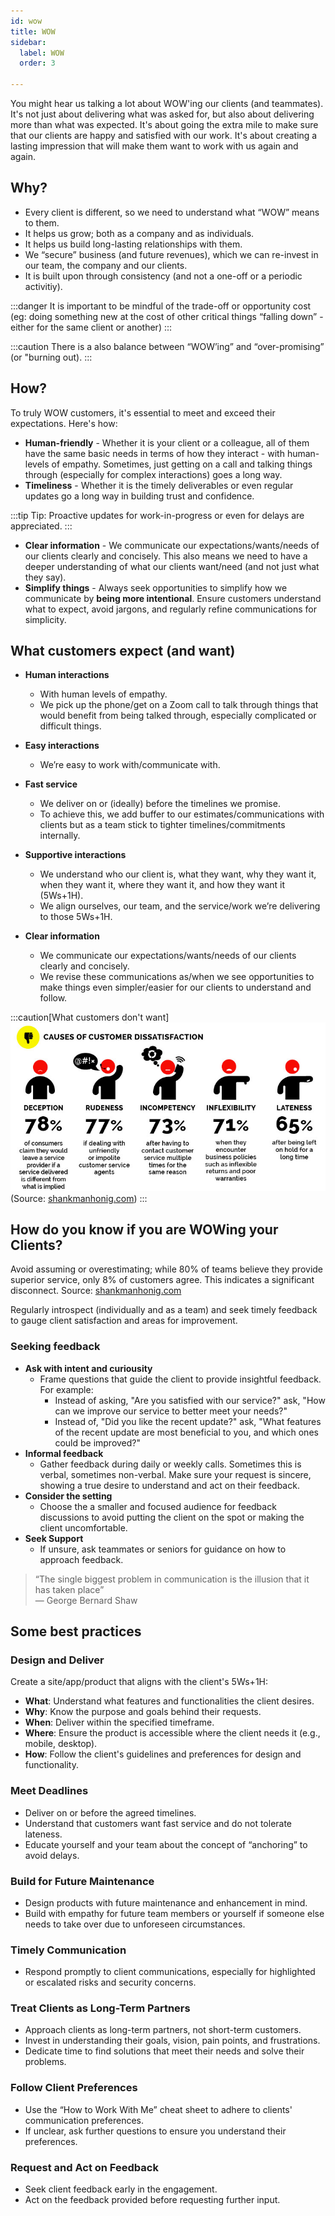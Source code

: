 ```yaml
---
id: wow
title: WOW
sidebar:
  label: WOW
  order: 3

---
```


You might hear us talking a lot about WOW'ing our clients (and teammates). It's not just about delivering what was asked for, but also about delivering more than what was expected. It's about going the extra mile to make sure that our clients are happy and satisfied with our work. It's about creating a lasting impression that will make them want to work with us again and again.

## Why?

- Every client is different, so we need to understand what “WOW” means to them.
- It helps us grow; both as a company and as individuals.
- It helps us build long-lasting relationships with them.
- We “secure” business (and future revenues), which we can re-invest in our team, the company and our clients.
- It is built upon through consistency (and not a one-off or a periodic activitiy).

:::danger
It is important to be mindful of the trade-off or opportunity cost (eg: doing something new at the cost of other critical things “falling down” - either for the same client or another)
:::

:::caution
There is a also balance between “WOW’ing” and “over-promising” (or "burning out).
:::

## How?

To truly WOW customers, it's essential to meet and exceed their expectations. Here's how:

- **Human-friendly** - Whether it is your client or a colleague, all of them have the same basic needs in terms of how they interact - with human-levels of empathy. Sometimes, just getting on a call and talking things through (especially for complex interactions) goes a long way.
- **Timeliness** - Whether it is the timely deliverables or even regular updates go a long way in building trust and confidence.

:::tip
Tip: Proactive updates for work-in-progress or even for delays are appreciated.
:::

- **Clear information** - We communicate our expectations/wants/needs of our clients clearly and concisely. This also means we need to have a deeper understanding of what our clients want/need (and not just what they say).
- **Simplify things** - Always seek opportunities to simplify how we communicate by **being more intentional**.  Ensure customers understand what to expect, avoid jargons, and regularly refine communications for simplicity.

## What customers expect (and want)

- **Human interactions**
  - With human levels of empathy.
  - We pick up the phone/get on a Zoom call to talk through things that would benefit from being talked through, especially complicated or difficult things.
- **Easy interactions**
  - We’re easy to work with/communicate with.
- **Fast service**
  - We deliver on or (ideally) before the timelines we promise.
  - To achieve this, we add buffer to our estimates/communications with clients but as a team stick to tighter timelines/commitments internally.
- **Supportive interactions**
  - We understand who our client is, what they want, why they want it, when they want it, where they want it, and how they want it (5Ws+1H).
  - We align ourselves, our team, and the service/work we’re delivering to those 5Ws+1H.

- **Clear information**
  - We communicate our expectations/wants/needs of our clients clearly and concisely.
  - We revise these communications as/when we see opportunities to make things even simpler/easier for our clients to understand and follow.

:::caution[What customers don't want]
![Causes of customer dissatisfaction](../../../assets/causes-of-customer-dissatisfaction.png)
(Source: [shankmanhonig.com](http://shankmanhonig.com/))
:::

## How do you know if you are WOWing your Clients?

Avoid assuming or overestimating; while 80% of teams believe they provide superior service, only 8% of customers agree. This indicates a significant disconnect. Source: [shankmanhonig.com](http://shankmanhonig.com/)

Regularly introspect (individually and as a team) and seek timely feedback to gauge client satisfaction and areas for improvement.

### Seeking feedback

- **Ask with intent and curiousity**
  - Frame questions that guide the client to provide insightful feedback. For example:
    - Instead of asking, "Are you satisfied with our service?" ask, "How can we improve our service to better meet your needs?"
    - Instead of, "Did you like the recent update?" ask, "What features of the recent update are most beneficial to you, and which ones could be improved?"
- **Informal feedback**
  - Gather feedback during daily or weekly calls. Sometimes this is verbal, sometimes non-verbal. Make sure your request is sincere, showing a true desire to understand and act on their feedback.
- **Consider the setting**
  - Choose the a smaller and focused audience for feedback discussions to avoid putting the client on the spot or making the client uncomfortable.
- **Seek Support**
  - If unsure, ask teammates or seniors for guidance on how to approach feedback.

> “The single biggest problem in communication is the illusion that it has taken place” <br>
> — George Bernard Shaw

## Some best practices

### Design and Deliver

Create a site/app/product that aligns with the client's 5Ws+1H:

- **What**: Understand what features and functionalities the client desires.
- **Why**: Know the purpose and goals behind their requests.
- **When**: Deliver within the specified timeframe.
- **Where**: Ensure the product is accessible where the client needs it (e.g., mobile, desktop).
- **How**: Follow the client's guidelines and preferences for design and functionality.

### Meet Deadlines

- Deliver on or before the agreed timelines.
- Understand that customers want fast service and do not tolerate lateness.
- Educate yourself and your team about the concept of “anchoring” to avoid delays.

### Build for Future Maintenance

- Design products with future maintenance and enhancement in mind.
- Build with empathy for future team members or yourself if someone else needs to take over due to unforeseen circumstances.

### Timely Communication

- Respond promptly to client communications, especially for highlighted or escalated risks and security concerns.

### Treat Clients as Long-Term Partners

- Approach clients as long-term partners, not short-term customers.
- Invest in understanding their goals, vision, pain points, and frustrations.
- Dedicate time to find solutions that meet their needs and solve their problems.

### Follow Client Preferences

- Use the “How to Work With Me” cheat sheet to adhere to clients' communication preferences.
- If unclear, ask further questions to ensure you understand their preferences.

### Request and Act on Feedback

- Seek client feedback early in the engagement.
- Act on the feedback provided before requesting further input.
